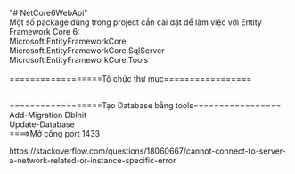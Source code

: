 "# NetCore6WebApi" <br/>
Một số package dùng trong project cần cài đặt để làm việc với Entity Framework Core 6:<br/>
Microsoft.EntityFrameworkCore<br/>
Microsoft.EntityFrameworkCore.SqlServer<br/>
Microsoft.EntityFrameworkCore.Tools<br/>
<br/>==================Tổ chức thư mục=================<br/>

<br/>==================Tạo Database bằng tools=================<br/>
Add-Migration DbInit						<br/>
Update-Database							<br/>
====>Mở cổng port 1433<br/>
<link>https://stackoverflow.com/questions/18060667/cannot-connect-to-server-a-network-related-or-instance-specific-error</link>